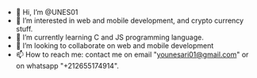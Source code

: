- 👋 Hi, I’m @UNES01
- 👀 I’m interested in web and mobile development, and crypto currency stuff.
- 🌱 I’m currently learning C and JS programming language.
- 💞️ I’m looking to collaborate on web and mobile development
- 📫 How to reach me: contact me on email "younesari01@gmail.com" or on whatsapp "+212655174914".

<!---
UNES01/UNES01 is a ✨ special ✨ repository because its `README.md` (this file) appears on your GitHub profile.
You can click the Preview link to take a look at your changes.
--->
